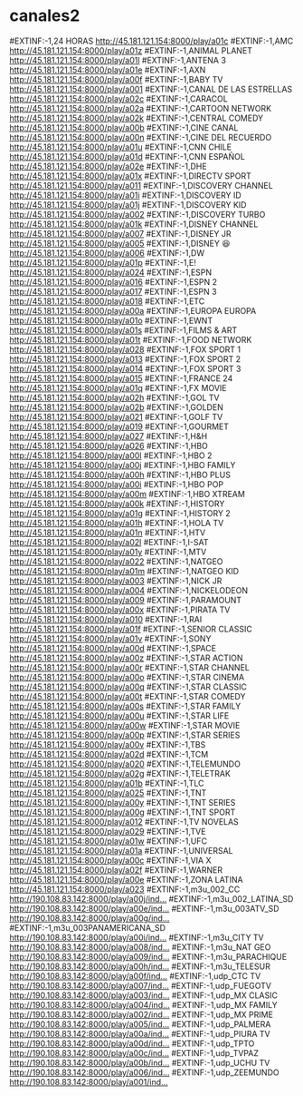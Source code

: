 # canales2
#EXTINF:-1,24 HORAS
http://45.181.121.154:8000/play/a01c
#EXTINF:-1,AMC
http://45.181.121.154:8000/play/a01z
#EXTINF:-1,ANIMAL PLANET
http://45.181.121.154:8000/play/a01l
#EXTINF:-1,ANTENA 3
http://45.181.121.154:8000/play/a01e
#EXTINF:-1,AXN
http://45.181.121.154:8000/play/a00f
#EXTINF:-1,BABY TV
http://45.181.121.154:8000/play/a001
#EXTINF:-1,CANAL DE LAS ESTRELLAS
http://45.181.121.154:8000/play/a02c
#EXTINF:-1,CARACOL
http://45.181.121.154:8000/play/a02a
#EXTINF:-1,CARTOON NETWORK
http://45.181.121.154:8000/play/a02k
#EXTINF:-1,CENTRAL COMEDY
http://45.181.121.154:8000/play/a00b
#EXTINF:-1,CINE CANAL
http://45.181.121.154:8000/play/a00n
#EXTINF:-1,CINE DEL RECUERDO
http://45.181.121.154:8000/play/a01u
#EXTINF:-1,CNN CHILE
http://45.181.121.154:8000/play/a01d
#EXTINF:-1,CNN ESPAÑOL
http://45.181.121.154:8000/play/a02e
#EXTINF:-1,DHE
http://45.181.121.154:8000/play/a01x
#EXTINF:-1,DIRECTV SPORT
http://45.181.121.154:8000/play/a011
#EXTINF:-1,DISCOVERY CHANNEL
http://45.181.121.154:8000/play/a01i
#EXTINF:-1,DISCOVERY ID
http://45.181.121.154:8000/play/a01j
#EXTINF:-1,DISCOVERY KID
http://45.181.121.154:8000/play/a002
#EXTINF:-1,DISCOVERY TURBO
http://45.181.121.154:8000/play/a01k
#EXTINF:-1,DISNEY CHANNEL
http://45.181.121.154:8000/play/a007
#EXTINF:-1,DISNEY JR
http://45.181.121.154:8000/play/a005
#EXTINF:-1,DISNEY 😆
http://45.181.121.154:8000/play/a006
#EXTINF:-1,DW
http://45.181.121.154:8000/play/a01p
#EXTINF:-1,E!
http://45.181.121.154:8000/play/a024
#EXTINF:-1,ESPN
http://45.181.121.154:8000/play/a016
#EXTINF:-1,ESPN 2
http://45.181.121.154:8000/play/a017
#EXTINF:-1,ESPN 3
http://45.181.121.154:8000/play/a018
#EXTINF:-1,ETC
http://45.181.121.154:8000/play/a00a
#EXTINF:-1,EUROPA EUROPA
http://45.181.121.154:8000/play/a01o
#EXTINF:-1,EWNT
http://45.181.121.154:8000/play/a01s
#EXTINF:-1,FILMS & ART
http://45.181.121.154:8000/play/a01t
#EXTINF:-1,FOOD NETWORK
http://45.181.121.154:8000/play/a028
#EXTINF:-1,FOX SPORT 1
http://45.181.121.154:8000/play/a013
#EXTINF:-1,FOX SPORT 2
http://45.181.121.154:8000/play/a014
#EXTINF:-1,FOX SPORT 3
http://45.181.121.154:8000/play/a015
#EXTINF:-1,FRANCE 24
http://45.181.121.154:8000/play/a01q
#EXTINF:-1,FX MOVIE
http://45.181.121.154:8000/play/a02h
#EXTINF:-1,GOL TV
http://45.181.121.154:8000/play/a02b
#EXTINF:-1,GOLDEN
http://45.181.121.154:8000/play/a021
#EXTINF:-1,GOLF TV
http://45.181.121.154:8000/play/a019
#EXTINF:-1,GOURMET
http://45.181.121.154:8000/play/a027
#EXTINF:-1,H&H
http://45.181.121.154:8000/play/a026
#EXTINF:-1,HBO
http://45.181.121.154:8000/play/a00l
#EXTINF:-1,HBO 2
http://45.181.121.154:8000/play/a00j
#EXTINF:-1,HBO FAMILY
http://45.181.121.154:8000/play/a00h
#EXTINF:-1,HBO PLUS
http://45.181.121.154:8000/play/a00i
#EXTINF:-1,HBO POP
http://45.181.121.154:8000/play/a00m
#EXTINF:-1,HBO XTREAM
http://45.181.121.154:8000/play/a00k
#EXTINF:-1,HISTORY
http://45.181.121.154:8000/play/a01g
#EXTINF:-1,HISTORY 2
http://45.181.121.154:8000/play/a01h
#EXTINF:-1,HOLA TV
http://45.181.121.154:8000/play/a01n
#EXTINF:-1,HTV
http://45.181.121.154:8000/play/a02l
#EXTINF:-1,I-SAT
http://45.181.121.154:8000/play/a01y
#EXTINF:-1,MTV
http://45.181.121.154:8000/play/a022
#EXTINF:-1,NATGEO
http://45.181.121.154:8000/play/a01m
#EXTINF:-1,NATGEO KID
http://45.181.121.154:8000/play/a003
#EXTINF:-1,NICK JR
http://45.181.121.154:8000/play/a004
#EXTINF:-1,NICKELODEON
http://45.181.121.154:8000/play/a009
#EXTINF:-1,PARAMOUNT
http://45.181.121.154:8000/play/a00x
#EXTINF:-1,PIRATA TV
http://45.181.121.154:8000/play/a010
#EXTINF:-1,RAI
http://45.181.121.154:8000/play/a01f
#EXTINF:-1,SENIOR CLASSIC
http://45.181.121.154:8000/play/a01v
#EXTINF:-1,SONY
http://45.181.121.154:8000/play/a00d
#EXTINF:-1,SPACE
http://45.181.121.154:8000/play/a00z
#EXTINF:-1,STAR ACTION
http://45.181.121.154:8000/play/a00r
#EXTINF:-1,STAR CHANNEL
http://45.181.121.154:8000/play/a00o
#EXTINF:-1,STAR CINEMA
http://45.181.121.154:8000/play/a00q
#EXTINF:-1,STAR CLASSIC
http://45.181.121.154:8000/play/a00t
#EXTINF:-1,STAR COMEDY
http://45.181.121.154:8000/play/a00s
#EXTINF:-1,STAR FAMILY
http://45.181.121.154:8000/play/a00u
#EXTINF:-1,STAR LIFE
http://45.181.121.154:8000/play/a00w
#EXTINF:-1,STAR MOVIE
http://45.181.121.154:8000/play/a00p
#EXTINF:-1,STAR SERIES
http://45.181.121.154:8000/play/a00v
#EXTINF:-1,TBS
http://45.181.121.154:8000/play/a02d
#EXTINF:-1,TCM
http://45.181.121.154:8000/play/a020
#EXTINF:-1,TELEMUNDO
http://45.181.121.154:8000/play/a02g
#EXTINF:-1,TELETRAK
http://45.181.121.154:8000/play/a01b
#EXTINF:-1,TLC
http://45.181.121.154:8000/play/a025
#EXTINF:-1,TNT 
http://45.181.121.154:8000/play/a00y
#EXTINF:-1,TNT SERIES
http://45.181.121.154:8000/play/a00g
#EXTINF:-1,TNT SPORT
http://45.181.121.154:8000/play/a012
#EXTINF:-1,TV NOVELAS
http://45.181.121.154:8000/play/a029
#EXTINF:-1,TVE
http://45.181.121.154:8000/play/a01w
#EXTINF:-1,UFC
http://45.181.121.154:8000/play/a01a
#EXTINF:-1,UNIVERSAL
http://45.181.121.154:8000/play/a00c
#EXTINF:-1,VIA X
http://45.181.121.154:8000/play/a02f
#EXTINF:-1,WARNER
http://45.181.121.154:8000/play/a00e
#EXTINF:-1,ZONA LATINA
http://45.181.121.154:8000/play/a023
#EXTINF:-1,m3u_002_CC
http://190.108.83.142:8000/play/a00j/ind…
#EXTINF:-1,m3u_002_LATINA_SD
http://190.108.83.142:8000/play/a00e/ind…
#EXTINF:-1,m3u_003ATV_SD
http://190.108.83.142:8000/play/a00g/ind…
#EXTINF:-1,m3u_003PANAMERICANA_SD
http://190.108.83.142:8000/play/a00i/ind…
#EXTINF:-1,m3u_CITY TV
http://190.108.83.142:8000/play/a008/ind…
#EXTINF:-1,m3u_NAT GEO
http://190.108.83.142:8000/play/a009/ind…
#EXTINF:-1,m3u_PARACHIQUE
http://190.108.83.142:8000/play/a00h/ind…
#EXTINF:-1,m3u_TELESUR
http://190.108.83.142:8000/play/a00f/ind…
#EXTINF:-1,udp_CTC TV
http://190.108.83.142:8000/play/a007/ind…
#EXTINF:-1,udp_FUEGOTV
http://190.108.83.142:8000/play/a003/ind…
#EXTINF:-1,udp_MX CLASIC
http://190.108.83.142:8000/play/a004/ind…
#EXTINF:-1,udp_MX FAMILY
http://190.108.83.142:8000/play/a002/ind…
#EXTINF:-1,udp_MX PRIME
http://190.108.83.142:8000/play/a005/ind…
#EXTINF:-1,udp_PALMERA
http://190.108.83.142:8000/play/a00a/ind…
#EXTINF:-1,udp_PIURA TV
http://190.108.83.142:8000/play/a00d/ind…
#EXTINF:-1,udp_TPTO
http://190.108.83.142:8000/play/a00c/ind…
#EXTINF:-1,udp_TVPAZ
http://190.108.83.142:8000/play/a00b/ind…
#EXTINF:-1,udp_UCHU TV
http://190.108.83.142:8000/play/a006/ind…
#EXTINF:-1,udp_ZEEMUNDO
http://190.108.83.142:8000/play/a001/ind…
